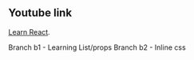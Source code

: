 ## Youtube link
[Learn React](https://www.youtube.com/watch?v=1RHDhtbqo94).

Branch b1 - Learning List/props
Branch b2 - Inline css